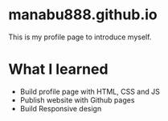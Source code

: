 # manabu888.github.io
This is my profile page to introduce myself.
# What I learned
- Build profile page with HTML, CSS and JS
- Publish website with Github pages
- Build Responsive design